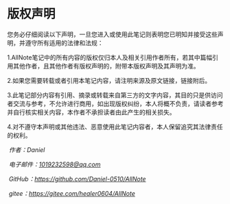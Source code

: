 # 版权声明

您务必仔细阅读以下声明，一旦您进入或使用此笔记则表明您已明知并接受这些声明，并遵守所有适用的法律和法规：

1.AllNote笔记中的所有内容的版权仅归本人及相关引用作者所有，若其中篇幅引用其他作者，且其他作者有版权声明的，附带本版权声明及其声明为准。

2.如果您需要转载或者引用本笔记内容，请注明来源及原文链接，链接附后。

3.此笔记部分内容有引用、摘录或转载来自第三方的文字内容，其目的只是供访问者交流与参考，不允许进行商用，如出现版权纠纷，本人将概不负责，请读者参考并自行核实相关内容，本作者不承担读者由此产生的相关损失。

4.对不遵守本声明或其他违法、恶意使用此笔记内容者，本人保留追究其法律责任的权利。

​																											*作者：Daniel*

​																											*电子邮件：1019232598@qq.com*

​																											*GitHub：https://github.com/Daniel-0510/AllNote*

​																											*gitee：https://gitee.com/healer0604/AllNote*

